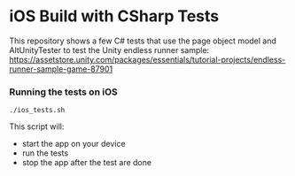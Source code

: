 # iOS Build with CSharp Tests

This repository shows a few C# tests that use the page object model and AltUnityTester to test the Unity endless runner sample:
https://assetstore.unity.com/packages/essentials/tutorial-projects/endless-runner-sample-game-87901

### Running the tests on iOS
`./ios_tests.sh`

This script will:

- start the app on your device
- run the tests
- stop the app after the test are done

